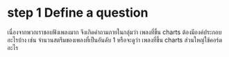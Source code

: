 # step 1 Define a question
เนื่องจากพวกเราชอบฟังเพลงมาก จึงเกิดคำถามภายในกลุ่มว่า เพลงที่ขึ้น charts ต้องมีองค์ประกอบอะไรบ้าง เช่น จำนวนสตรีมของเพลงที่เป็นอันดับ 1 หรือจะดูว่า เพลงที่ขึ้น charts ส่วนใหญ่ใช้คอร์ดอะไร
